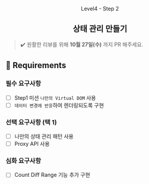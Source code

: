 <p align="middle">Level4 - Step 2</p>
<h2 align="middle">상태 관리 만들기</h2>

> ✔️ 원활한 리뷰를 위해 **10월 27일(수)** 까지 PR 해주세요.

## 📝 Requirements

### 필수 요구사항

- [ ] Step1 미션 `나만의 Virtual DOM` 사용
- [ ] `데이터 변경에 반응`하여 렌더링되도록 구현

### 선택 요구사항 (택 1)

- [ ] 나만의 상태 관리 패턴 사용
- [ ] Proxy API 사용

### 심화 요구사항

- [ ] Count Diff Range 기능 추가 구현
